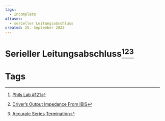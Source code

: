 ```yaml
---
tags:
  - incomplete
aliases:
  - serieller Leitungsabschluss
created: 25. September 2023
---
```


# Serieller Leitungsabschluss[^1][^2][^3]

# Tags

[^1]: [Phils Lab #121](https://youtu.be/nYvZ791-VZM?si=kb5WRdOnoYZxGqoD)
[^2]: [Driver’s Output Impedance From IBIS](https://blog.lamsimenterprises.com/2010/12/22/drivers-output-impedance-from-ibis/)
[^3]: [Accurate Series Termination](http://www.sigcon.com/Pubs/news/4_14.htm)